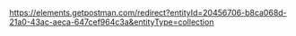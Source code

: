 https://elements.getpostman.com/redirect?entityId=20456706-b8ca068d-21a0-43ac-aeca-647cef964c3a&entityType=collection
